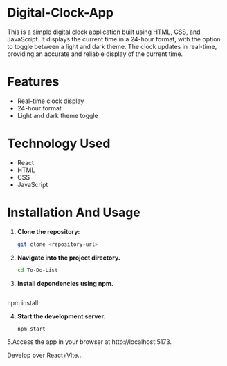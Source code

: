 # Digital-Clock-App
This is a simple digital clock application built using HTML, CSS, and JavaScript. It displays the current time in a 24-hour format, with the option to toggle between a light and dark theme. The clock updates in real-time, providing an accurate and reliable display of the current time.

# Features
* Real-time clock display      
* 24-hour format          
* Light and dark theme toggle

# Technology Used
* React       
* HTML            
* CSS
* JavaScript

# Installation And Usage

1. **Clone the repository:**
   ```sh
   git clone <repository-url>


2. **Navigate into the project directory.**
   ```sh
   cd To-Do-List


3. **Install dependencies using npm.**
   ```sh
npm install

4. **Start the development server.**
   ```sh
   npm start
5.Access the app in your browser at http://localhost:5173.

Develop over React+Vite...
